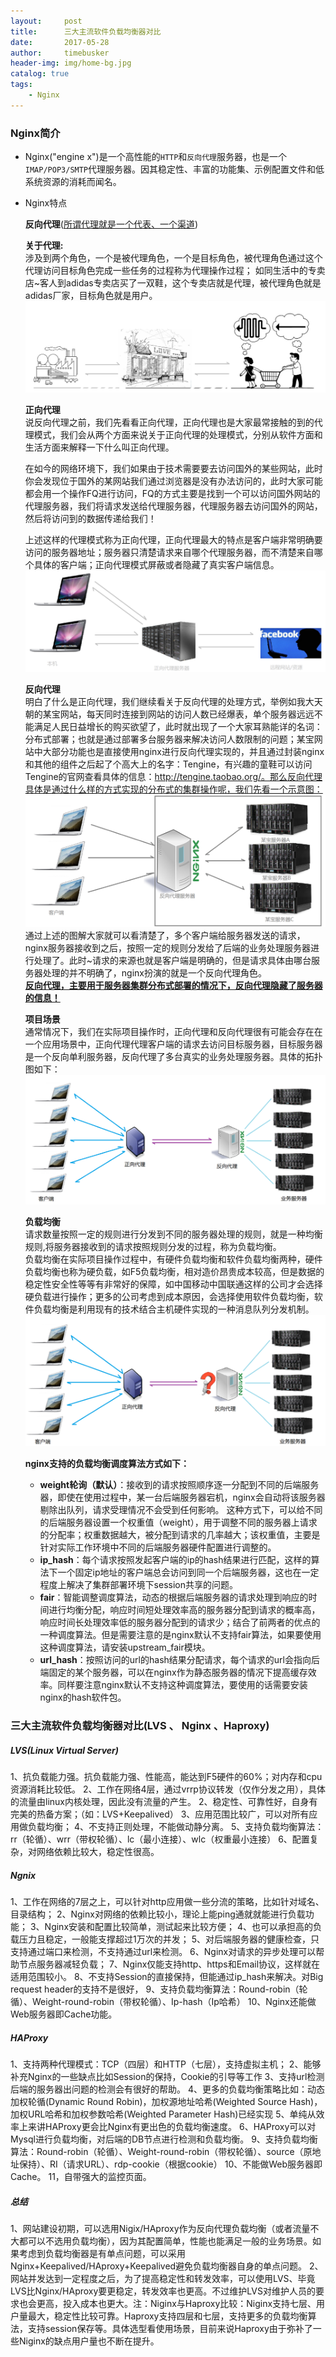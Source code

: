 ```yaml
---
layout:     post
title:      三大主流软件负载均衡器对比
date:       2017-05-28
author:     timebusker
header-img: img/home-bg.jpg
catalog: true
tags:
    - Nginx
---
```


### Nginx简介  
- Nginx("engine x")是一个高性能的`HTTP`和`反向代理`服务器，也是一个`IMAP/POP3/SMTP`代理服务器。因其稳定性、丰富的功能集、示例配置文件和低系统资源的消耗而闻名。

- Nginx特点  

  **反向代理**([所谓代理就是一个代表、一个渠道](#))  
  
  **关于代理:**  
  涉及到两个角色，一个是被代理角色，一个是目标角色，被代理角色通过这个代理访问目标角色完成一些任务的过程称为代理操作过程；
  如同生活中的专卖店~客人到adidas专卖店买了一双鞋，这个专卖店就是代理，被代理角色就是adidas厂家，目标角色就是用户。
  ![image](/img/20180320-1/1.png)  
  
  **正向代理**  
  说反向代理之前，我们先看看正向代理，正向代理也是大家最常接触的到的代理模式，我们会从两个方面来说关于正向代理的处理模式，分别从软件方面和生活方面来解释一下什么叫正向代理。   
  
  在如今的网络环境下，我们如果由于技术需要要去访问国外的某些网站，此时你会发现位于国外的某网站我们通过浏览器是没有办法访问的，此时大家可能都会用一个操作FQ进行访问，FQ的方式主要是找到一个可以访问国外网站的代理服务器，我们将请求发送给代理服务器，代理服务器去访问国外的网站，然后将访问到的数据传递给我们！  
  
  上述这样的代理模式称为正向代理，正向代理最大的特点是客户端非常明确要访问的服务器地址；服务器只清楚请求来自哪个代理服务器，而不清楚来自哪个具体的客户端；正向代理模式屏蔽或者隐藏了真实客户端信息。  
  ![image](/img/20180320-1/2.png)  
  
  **反向代理**  
  明白了什么是正向代理，我们继续看关于反向代理的处理方式，举例如我大天朝的某宝网站，每天同时连接到网站的访问人数已经爆表，单个服务器远远不能满足人民日益增长的购买欲望了，此时就出现了一个大家耳熟能详的名词：分布式部署；也就是通过部署多台服务器来解决访问人数限制的问题；某宝网站中大部分功能也是直接使用nginx进行反向代理实现的，并且通过封装nginx和其他的组件之后起了个高大上的名字：Tengine，有兴趣的童鞋可以访问Tengine的官网查看具体的信息：http://tengine.taobao.org/。那么反向代理具体是通过什么样的方式实现的分布式的集群操作呢，我们先看一个示意图：
  ![image](/img/20180320-1/3.png)   
  通过上述的图解大家就可以看清楚了，多个客户端给服务器发送的请求，nginx服务器接收到之后，按照一定的规则分发给了后端的业务处理服务器进行处理了。此时~请求的来源也就是客户端是明确的，但是请求具体由哪台服务器处理的并不明确了，nginx扮演的就是一个反向代理角色。  
  [**反向代理，主要用于服务器集群分布式部署的情况下，反向代理隐藏了服务器的信息！**](#)
  
  **项目场景**  
  通常情况下，我们在实际项目操作时，正向代理和反向代理很有可能会存在在一个应用场景中，正向代理代理客户端的请求去访问目标服务器，目标服务器是一个反向单利服务器，反向代理了多台真实的业务处理服务器。具体的拓扑图如下：
  ![image](/img/20180320-1/4.png)    
  
  **负载均衡**  
  请求数量按照一定的规则进行分发到不同的服务器处理的规则，就是一种均衡规则,将服务器接收到的请求按照规则分发的过程，称为负载均衡。  
  负载均衡在实际项目操作过程中，有硬件负载均衡和软件负载均衡两种，硬件负载均衡也称为硬负载，如F5负载均衡，相对造价昂贵成本较高，但是数据的稳定性安全性等等有非常好的保障，如中国移动中国联通这样的公司才会选择硬负载进行操作；更多的公司考虑到成本原因，会选择使用软件负载均衡，软件负载均衡是利用现有的技术结合主机硬件实现的一种消息队列分发机制。
  ![image](/img/20180320-1/5.png)   
  
  **nginx支持的负载均衡调度算法方式如下：**
  - **weight轮询（默认）**：接收到的请求按照顺序逐一分配到不同的后端服务器，即使在使用过程中，某一台后端服务器宕机，nginx会自动将该服务器剔除出队列，请求受理情况不会受到任何影响。 这种方式下，可以给不同的后端服务器设置一个权重值（weight），用于调整不同的服务器上请求的分配率；权重数据越大，被分配到请求的几率越大；该权重值，主要是针对实际工作环境中不同的后端服务器硬件配置进行调整的。
  - **ip_hash**：每个请求按照发起客户端的ip的hash结果进行匹配，这样的算法下一个固定ip地址的客户端总会访问到同一个后端服务器，这也在一定程度上解决了集群部署环境下session共享的问题。  
  - **fair**：智能调整调度算法，动态的根据后端服务器的请求处理到响应的时间进行均衡分配，响应时间短处理效率高的服务器分配到请求的概率高，响应时间长处理效率低的服务器分配到的请求少；结合了前两者的优点的一种调度算法。但是需要注意的是nginx默认不支持fair算法，如果要使用这种调度算法，请安装upstream_fair模块。 
  - **url_hash**：按照访问的url的hash结果分配请求，每个请求的url会指向后端固定的某个服务器，可以在nginx作为静态服务器的情况下提高缓存效率。同样要注意nginx默认不支持这种调度算法，要使用的话需要安装nginx的hash软件包。

### 三大主流软件负载均衡器对比(LVS 、 Nginx 、Haproxy)

##### LVS(Linux Virtual Server)
   1、抗负载能力强。抗负载能力强、性能高，能达到F5硬件的60%；对内存和cpu资源消耗比较低。
   2、工作在网络4层，通过vrrp协议转发（仅作分发之用），具体的流量由linux内核处理，因此没有流量的产生。
   2、稳定性、可靠性好，自身有完美的热备方案；（如：LVS+Keepalived）
   3、应用范围比较广，可以对所有应用做负载均衡；
   4、不支持正则处理，不能做动静分离。
   5、支持负载均衡算法：rr（轮循）、wrr（带权轮循）、lc（最小连接）、wlc（权重最小连接）
   6、配置复杂，对网络依赖比较大，稳定性很高。

##### Ngnix 
   1、工作在网络的7层之上，可以针对http应用做一些分流的策略，比如针对域名、目录结构；
   2、Nginx对网络的依赖比较小，理论上能ping通就就能进行负载功能；
   3、Nginx安装和配置比较简单，测试起来比较方便；
   4、也可以承担高的负载压力且稳定，一般能支撑超过1万次的并发；
   5、对后端服务器的健康检查，只支持通过端口来检测，不支持通过url来检测。
   6、Nginx对请求的异步处理可以帮助节点服务器减轻负载；
   7、Nginx仅能支持http、https和Email协议，这样就在适用范围较小。
   8、不支持Session的直接保持，但能通过ip_hash来解决。对Big request header的支持不是很好，
   9、支持负载均衡算法：Round-robin（轮循）、Weight-round-robin（带权轮循）、Ip-hash（Ip哈希）
   10、Nginx还能做Web服务器即Cache功能。

##### HAProxy  
   1、支持两种代理模式：TCP（四层）和HTTP（七层），支持虚拟主机；
   2、能够补充Nginx的一些缺点比如Session的保持，Cookie的引导等工作
   3、支持url检测后端的服务器出问题的检测会有很好的帮助。
   4、更多的负载均衡策略比如：动态加权轮循(Dynamic Round Robin)，加权源地址哈希(Weighted Source Hash)，加权URL哈希和加权参数哈希(Weighted Parameter Hash)已经实现
   5、单纯从效率上来讲HAProxy更会比Nginx有更出色的负载均衡速度。
   6、HAProxy可以对Mysql进行负载均衡，对后端的DB节点进行检测和负载均衡。
   9、支持负载均衡算法：Round-robin（轮循）、Weight-round-robin（带权轮循）、source（原地址保持）、RI（请求URL）、rdp-cookie（根据cookie）
   10、不能做Web服务器即Cache。
   11，自带强大的监控页面。
   
##### 总结
   1、网站建设初期，可以选用Nigix/HAproxy作为反向代理负载均衡（或者流量不大都可以不选用负载均衡），因为其配置简单，性能也能满足一般的业务场景。如果考虑到负载均衡器是有单点问题，可以采用Nginx+Keepalived/HAproxy+Keepalived避免负载均衡器自身的单点问题。
   2、网站并发达到一定程度之后，为了提高稳定性和转发效率，可以使用LVS、毕竟LVS比Nginx/HAproxy要更稳定，转发效率也更高。不过维护LVS对维护人员的要求也会更高，投入成本也更大。注：Niginx与Haproxy比较：Niginx支持七层、用户量最大，稳定性比较可靠。Haproxy支持四层和七层，支持更多的负载均衡算法，支持session保存等。具体选型看使用场景，目前来说Haproxy由于弥补了一些Niginx的缺点用户量也不断在提升。